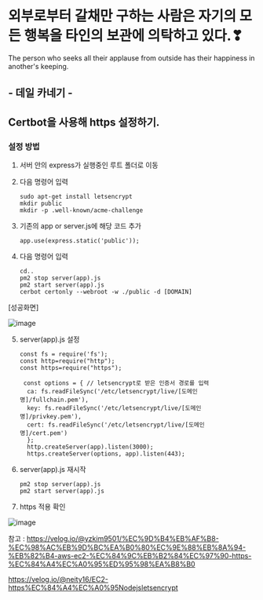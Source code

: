 # 외부로부터 갈채만 구하는 사람은 자기의 모든 행복을 타인의 보관에 의탁하고 있다.❣

The person who seeks all their applause from outside has their happiness in another's keeping.

## - 데일 카네기 -

## Certbot을 사용해 https 설정하기.

### 설정 방법

1. 서버 안의 express가 실행중인 루트 폴더로 이동
2. 다음 명령어 입력
     
       sudo apt-get install letsencrypt
       mkdir public
       mkdir -p .well-known/acme-challenge

3. 기존의 app or server.js에 해당 코드 추가

       app.use(express.static('public'));
       
4. 다음 명령어 입력

       cd..
       pm2 stop server(app).js
       pm2 start server(app).js
       cerbot certonly --webroot -w ./public -d [DOMAIN]
       
       
[성공화면]

![image](https://user-images.githubusercontent.com/85468215/128535349-184d2c9f-78a0-47a4-8107-b48dbea00836.png)

5. server(app).js 설정

       const fs = require('fs');
       const http=require("http");
       const https=require("https");

        const options = { // letsencrypt로 받은 인증서 경로를 입력
         ca: fs.readFileSync('/etc/letsencrypt/live/[도메인 명]/fullchain.pem'),
         key: fs.readFileSync('/etc/letsencrypt/live/[도메인 명]/privkey.pem'),
         cert: fs.readFileSync('/etc/letsencrypt/live/[도메인 명]/cert.pem')
         };
         http.createServer(app).listen(3000);
         https.createServer(options, app).listen(443);

6. server(app).js 재시작

       pm2 stop server(app).js
       pm2 start server(app).js
       

7. https 적용 확인

![image](https://user-images.githubusercontent.com/85468215/128535814-02f4d65b-c960-4900-b99e-162a114bb302.png)

참고 : https://velog.io/@yzkim9501/%EC%9D%B4%EB%AF%B8-%EC%98%AC%EB%9D%BC%EA%B0%80%EC%9E%88%EB%8A%94-%EB%82%B4-aws-ec2-%EC%84%9C%EB%B2%84%EC%97%90-https-%EC%84%A4%EC%A0%95%ED%95%98%EA%B8%B0

https://velog.io/@neity16/EC2-https%EC%84%A4%EC%A0%95Nodejsletsencrypt

